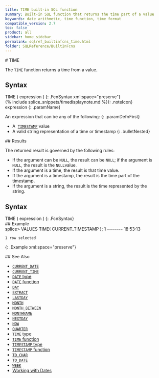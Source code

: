 ```yaml
---
title: TIME built-in SQL function
summary: Built-in SQL function that returns the time part of a value
keywords: date arithmetic, time function, time format
compatible_version: 2.7
toc: false
product: all
sidebar: home_sidebar
permalink: sqlref_builtinfcns_time.html
folder: SQLReference/BuiltInFcns
---
```

<section>
<div class="TopicContent" data-swiftype-index="true" markdown="1">
# TIME

The `TIME` function returns a time from a value.

## Syntax

<div class="fcnWrapperWide" markdown="1">
    TIME ( expression )
{: .FcnSyntax xml:space="preserve"}

</div>
{% include splice_snippets/timedisplaynote.md %}{: .noteIcon}

<div class="paramList" markdown="1">
expression
{: .paramName}

An expression that can be any of the following:
{: .paramDefnFirst}

* A &nbsp;[`TIMESTAMP`](sqlref_builtinfcns_timestamp.html) value
* A valid string representation of a time or timestamp
{: .bulletNested}

</div>
## Results

The returned result is governed by the following rules:

* If the argument can be `NULL`, the result can be `NULL`; if the
  argument is `NULL`, the result is the `NULL`value.
* If the argument is a time, the result is that time value.
* If the argument is a timestamp, the result is the time part of the
  timestamp.
* If the argument is a string, the result is the time represented by the
  string.

## Syntax

<div class="fcnWrapperWide" markdown="1">
    TIME ( expression )
{: .FcnSyntax}

</div>
## Example

<div class="preWrapper" markdown="1">
    splice> VALUES TIME( CURRENT_TIMESTAMP );
    1
    --------
    18:53:13

    1 row selected
{: .Example xml:space="preserve"}

</div>
## See Also

* [`CURRENT_DATE`](sqlref_builtinfcns_currentdate.html)
* [`CURRENT_TIME`](sqlref_builtinfcns_currenttime.html)
* [`DATE` type](sqlref_datatypes_date.html)
* [`DATE` function](sqlref_builtinfcns_date.html) 
* [`DAY`](sqlref_builtinfcns_day.html) 
* [`EXTRACT`](sqlref_builtinfcns_extract.html) 
* [`LASTDAY`](sqlref_builtinfcns_day.html) 
* [`MONTH`](sqlref_builtinfcns_month.html)
* [`MONTH_BETWEEN`](sqlref_builtinfcns_monthbetween.html)
* [`MONTHNAME`](sqlref_builtinfcns_monthname.html) 
* [`NEXTDAY`](sqlref_builtinfcns_day.html) 
* [`NOW`](sqlref_builtinfcns_now.html)
* [`QUARTER`](sqlref_builtinfcns_quarter.html)
* [`TIME` type](sqlref_datatypes_time.html)
* [`TIME` function](sqlref_datatypes_time.html)
* [`TIMESTAMP` type](sqlref_datatypes_timestamp.html) 
* [`TIMESTAMP` function](sqlref_builtinfcns_timestamp.html) 
* [`TO_CHAR`](sqlref_builtinfcns_char.html) 
* [`TO_DATE`](sqlref_builtinfcns_date.html)
* [`WEEK`](sqlref_builtinfcns_week.html)
* [Working with Dates](developers_fundamentals_dates.html)

</div>
</section>
